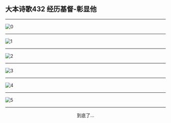 
## 大本诗歌432 经历基督-彰显他
        
<div id="aplayer0"></div>

---

<img alt="0" data-original="https://cdn.jsdelivr.net/gh/k34869/shi/data/d0432/0">

---

<img alt="1" data-original="https://cdn.jsdelivr.net/gh/k34869/shi/data/d0432/1">

---

<img alt="2" data-original="https://cdn.jsdelivr.net/gh/k34869/shi/data/d0432/2">

---

<img alt="3" data-original="https://cdn.jsdelivr.net/gh/k34869/shi/data/d0432/3">

---

<img alt="4" data-original="https://cdn.jsdelivr.net/gh/k34869/shi/data/d0432/4">

---

<img alt="5" data-original="https://cdn.jsdelivr.net/gh/k34869/shi/data/d0432/5">

---

<p style="text-align: center">到底了...</p>

<script src="/js/dist-view.js"></script>

<script>
MAIN.id = 'd0432';
        
const ap0 = new APlayer({
    container: document.getElementById('aplayer0'),
    volume: 1,
    loop: 'none',
    preload: 'none',
    audio: [{
        name: '大本诗歌432.mp3',
        artist: '大本诗歌',
        url: 'https://res.wx.qq.com/voice/getvoice?mediaid=MzI0NTk3MDM5M18yMjQ3NDkyNzg0',
        cover: '/favicon'
    }]
});
</script>
